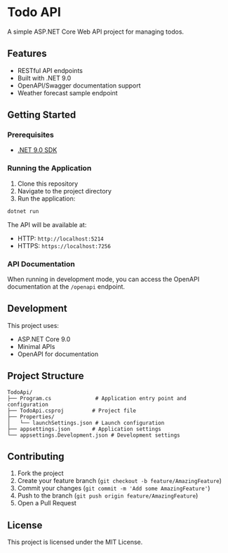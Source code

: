 # Todo API

A simple ASP.NET Core Web API project for managing todos.

## Features

- RESTful API endpoints
- Built with .NET 9.0
- OpenAPI/Swagger documentation support
- Weather forecast sample endpoint

## Getting Started

### Prerequisites

- [.NET 9.0 SDK](https://dotnet.microsoft.com/download/dotnet/9.0)

### Running the Application

1. Clone this repository
2. Navigate to the project directory
3. Run the application:

```bash
dotnet run
```

The API will be available at:

- HTTP: `http://localhost:5214`
- HTTPS: `https://localhost:7256`

### API Documentation

When running in development mode, you can access the OpenAPI documentation at the `/openapi` endpoint.

## Development

This project uses:

- ASP.NET Core 9.0
- Minimal APIs
- OpenAPI for documentation

## Project Structure

```text
TodoApi/
├── Program.cs              # Application entry point and configuration
├── TodoApi.csproj         # Project file
├── Properties/
│   └── launchSettings.json # Launch configuration
├── appsettings.json       # Application settings
└── appsettings.Development.json # Development settings
```

## Contributing

1. Fork the project
2. Create your feature branch (`git checkout -b feature/AmazingFeature`)
3. Commit your changes (`git commit -m 'Add some AmazingFeature'`)
4. Push to the branch (`git push origin feature/AmazingFeature`)
5. Open a Pull Request

## License

This project is licensed under the MIT License.
